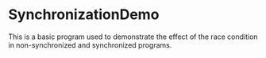 # SynchronizationDemo

This is a basic program used to demonstrate the effect of the race condition in non-synchronized and synchronized programs.
